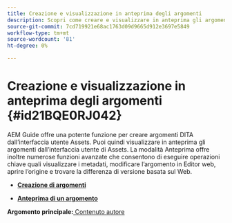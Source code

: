 ```yaml
---
title: Creazione e visualizzazione in anteprima degli argomenti
description: Scopri come creare e visualizzare in anteprima gli argomenti
source-git-commit: 7cd719921e68ac1763d09d9665d912e3697e5849
workflow-type: tm+mt
source-wordcount: '81'
ht-degree: 0%

---
```



# Creazione e visualizzazione in anteprima degli argomenti {#id21BQE0RJ042}

AEM Guide offre una potente funzione per creare argomenti DITA dall’interfaccia utente Assets. Puoi quindi visualizzare in anteprima gli argomenti dall’interfaccia utente di Assets. La modalità Anteprima offre inoltre numerose funzioni avanzate che consentono di eseguire operazioni chiave quali visualizzare i metadati, modificare l’argomento in Editor web, aprire l’origine e trovare la differenza di versione basata sul Web.

- **[Creazione di argomenti](web-editor-create-topics.md)**

- **[Anteprima di un argomento](web-editor-preview-topics.md)**


**Argomento principale:**[ Contenuto autore](authoring-content.md)

